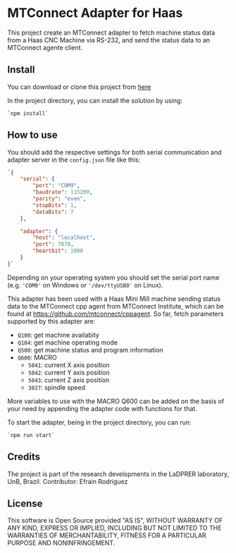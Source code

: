 # MTConnect Adapter for Haas

This project create an MTConnect adapter to fetch machine status data from a Haas CNC Machine via RS-232, and send the status data to an MTConnect agente client.

## Install

You can download or clone this project from [here](https://github.com/EfrainRodriguez/Haas-MTConnect-Adapter)

In the project directory, you can install the solution by using:

```console
`npm install`
```

## How to use

You should add the respective settings for both serial communication and adapter server in the `config.json` file like this:

```json
`{
    "serial": {
        "port": "COM9",
        "baudrate": 115200,
        "parity": "even",
        "stopBits": 1,
        "dataBits": 7
    },

    "adapter": {
        "host": "localhost",
        "port": 7878,
        "heartbit": 1000
    }
}`
```

Depending on your operating system you should set the serial port name (e.g. `'COM9'` on Windows or `'/dev/ttyUSB0'` on Linux).

This adapter has been used with a Haas Mini Mill machine sending status data to the MTConnect cpp agent from MTConnect Institute, which can be found at https://github.com/mtconnect/cppagent. So far, fetch parameters supported by this adapter are:

- `Q100`: get machine availabity
- `Q104`: get machine operating mode
- `Q500`: get machine status and program information
- `Q600`: MACRO
    - `5041`: current X axis position
    - `5042`: current Y axis position
    - `5043`: current Z axis position
    - `3027`: spindle speed

More variables to use with the MACRO Q600 can be added on the basis of your need by appending the adapter code with functions for that.

To start the adapter, being in the project directory, you can run:

```console
`npm run start`
```

## Credits
The project is part of the research developments in the LaDPRER laboratory, UnB, Brazil.
Contributor: Efrain Rodriguez

## License

This software is Open Source provided "AS IS", WITHOUT WARRANTY OF ANY KIND, EXPRESS OR IMPLIED, INCLUDING BUT NOT LIMITED TO THE WARRANTIES OF MERCHANTABILITY, FITNESS FOR A PARTICULAR PURPOSE AND NONINFRINGEMENT.